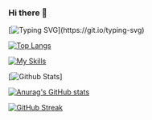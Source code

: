 ### Hi there 👋

[![Typing SVG](https://readme-typing-svg.demolab.com/?lines=This+is+Vaishnavi+Dave+,+a+tech+wizard+!)](https://git.io/typing-svg)

[![Top Langs](https://github-readme-stats.vercel.app/api/top-langs/?username=DaveVaishnavi&layout=compact&theme=window-dark)](https://github.com/anuraghazra/github-readme-stats)

[![My Skills](https://skillicons.dev/icons?i=arduino,atom,bootstrap,c,cpp,css,dart,django,docker,eclipse,figma,flask,flutter,git,github,html,java,js,linux,matlab,mysql,php,powershell,py,react,redux,selenium,vscode)](https://skillicons.dev)

[![Github Stats](http://github-profile-summary-cards.vercel.app/api/cards/profile-details?username=DaveVaishnavi&theme=prussian)]

[![Anurag's GitHub stats](https://github-readme-stats.vercel.app/api?username=DaveVaishnavi&theme=codestackr)](https://github.com/anuraghazra/github-readme-stats)

[![GitHub Streak](https://streak-stats.demolab.com/?user=DaveVaishnavi&theme=windows-dark)](https://git.io/streak-stats)

<!--
**DaveVaishnavi/DaveVaishnavi** is a ✨ _special_ ✨ repository because its `README.md` (this file) appears on your GitHub profile.

Here are some ideas to get you started:

- 🔭 I’m currently working on ...
- 🌱 I’m currently learning ...
- 👯 I’m looking to collaborate on ...
- 🤔 I’m looking for help with ...
- 💬 Ask me about ...
- 📫 How to reach me: ...
- 😄 Pronouns: ...
- ⚡ Fun fact: ...
-->
